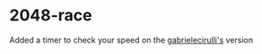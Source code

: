 # 2048-race

Added a timer to check your speed on the  [gabrielecirulli's](http://gabrielecirulli.github.io/2048/) version

